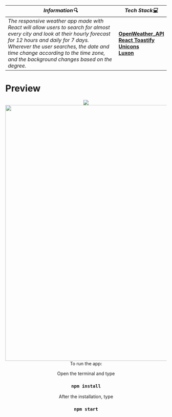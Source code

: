 | **_Information:mag:_**                                                                                                                                                                                                                                                                                   | **_Tech Stack:computer:_**                                                                                                                                                                                                                                                                                                         |
|-----------------------------------------------------------------------------------------------------------------------------------------------------------------------------------------------------------------------------------------------------------------------------------------------------|--------------------------------------------------------------------------------------------------------------------------------------------------------------------------------------------------------------------------------------------------------------------------------------------------------------------------------|
| _The responsive weather app made with React will allow users to search for almost every city and look at their hourly forecast for 12 hours and daily for 7 days. Wherever the user searches, the date and time change according to the time zone, and the background changes based on the degree._ |__<a target="blank" href="https://openweathermap.org"> OpenWeather_API</a> <br> <a target="blank" href="https://www.npmjs.com/package/react-toastify"> React Toastify </a> <br> <a target="blank" href="https://iconscout.com/unicons"> Unicons </a> <br> <a target="blank" href="https://moment.github.io/luxon/#/"> Luxon </a>__ |

<h1>Preview</h1>
<div align="center">
<img src="https://user-images.githubusercontent.com/109925130/191366880-5bea1d00-0d91-4ceb-98c6-310392745f14.png">
<img src="https://user-images.githubusercontent.com/109925130/190869578-f84c1ecc-ca50-413e-b7f7-87d31704bdd9.gif" style="width: 800px;"> <br>
 To run the app:  <br>

Open the terminal and type 

 ### `npm install`
 
After the installation, type

 ### `npm start`
 
</div>
